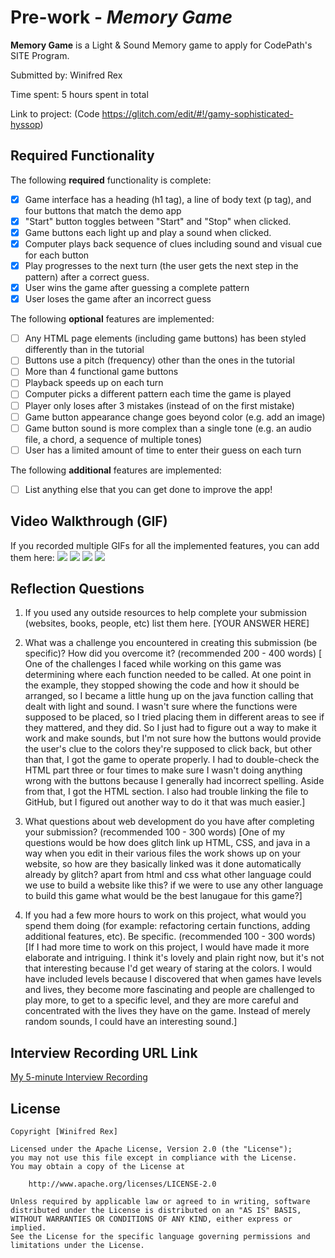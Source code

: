 # Pre-work - *Memory Game*

**Memory Game** is a Light & Sound Memory game to apply for CodePath's SITE Program. 

Submitted by: Winifred Rex

Time spent: 5 hours spent in total

Link to project: (Code
https://glitch.com/edit/#!/gamy-sophisticated-hyssop)

## Required Functionality

The following **required** functionality is complete:

* [x] Game interface has a heading (h1 tag), a line of body text (p tag), and four buttons that match the demo app
* [x] "Start" button toggles between "Start" and "Stop" when clicked. 
* [x] Game buttons each light up and play a sound when clicked. 
* [x] Computer plays back sequence of clues including sound and visual cue for each button
* [x] Play progresses to the next turn (the user gets the next step in the pattern) after a correct guess. 
* [x] User wins the game after guessing a complete pattern
* [x] User loses the game after an incorrect guess

The following **optional** features are implemented:

* [ ] Any HTML page elements (including game buttons) has been styled differently than in the tutorial
* [ ] Buttons use a pitch (frequency) other than the ones in the tutorial
* [ ] More than 4 functional game buttons
* [ ] Playback speeds up on each turn
* [ ] Computer picks a different pattern each time the game is played
* [ ] Player only loses after 3 mistakes (instead of on the first mistake)
* [ ] Game button appearance change goes beyond color (e.g. add an image)
* [ ] Game button sound is more complex than a single tone (e.g. an audio file, a chord, a sequence of multiple tones)
* [ ] User has a limited amount of time to enter their guess on each turn

The following **additional** features are implemented:

- [ ] List anything else that you can get done to improve the app!

## Video Walkthrough (GIF)

If you recorded multiple GIFs for all the implemented features, you can add them here:
![](http://g.recordit.co/20WUPEPsvZ.gif)
![](gif2-link-here)
![](gif3-link-here)
![](gif4-link-here)

## Reflection Questions
1. If you used any outside resources to help complete your submission (websites, books, people, etc) list them here. 
[YOUR ANSWER HERE]

2. What was a challenge you encountered in creating this submission (be specific)? How did you overcome it? (recommended 200 - 400 words) 
[
One of the challenges I faced while working on this game was determining where each function needed to be called. At one point in the example, they stopped showing the code and how it should be arranged, so I became a little hung up on the java function calling that dealt with light and sound. I wasn't sure where the functions were supposed to be placed, so I tried placing them in different areas to see if they mattered, and they did. So I just had to figure out a way to make it work and make sounds, but I'm not sure how the buttons would provide the user's clue to the colors they're supposed to click back, but other than that, I got the game to operate properly. I had to double-check the HTML part three or four times to make sure I wasn't doing anything wrong with the buttons because I generally had incorrect spelling. Aside from that, I got the HTML section. I also had trouble linking the file to GitHub, but I figured out another way to do it that was much easier.]

3. What questions about web development do you have after completing your submission? (recommended 100 - 300 words) 
[One of my questions would be how does glitch link up HTML, CSS, and java in a way when you edit in their various files the work shows up on your website, so how are they basically linked was it done automatically already by glitch? apart from html and css what other language could we use to build a website like this? if we were to use any other language to build this game what would be the best lanugaue for this game?]

4. If you had a few more hours to work on this project, what would you spend them doing (for example: refactoring certain functions, adding additional features, etc). Be specific. (recommended 100 - 300 words) 
[If I had more time to work on this project, I would have made it more elaborate and intriguing. I think it's lovely and plain right now, but it's not that interesting because I'd get weary of staring at the colors. I would have included levels because I discovered that when games have levels and lives, they become more fascinating and people are challenged to play more, to get to a specific level, and they are more careful and concentrated with the lives they have on the game. Instead of merely random sounds, I could have an interesting sound.]



## Interview Recording URL Link

[My 5-minute Interview Recording](https://www.loom.com/share/514e57794f6543e0bd2dec9637d09450)


## License

    Copyright [Winifred Rex]

    Licensed under the Apache License, Version 2.0 (the "License");
    you may not use this file except in compliance with the License.
    You may obtain a copy of the License at

        http://www.apache.org/licenses/LICENSE-2.0

    Unless required by applicable law or agreed to in writing, software
    distributed under the License is distributed on an "AS IS" BASIS,
    WITHOUT WARRANTIES OR CONDITIONS OF ANY KIND, either express or implied.
    See the License for the specific language governing permissions and
    limitations under the License.
